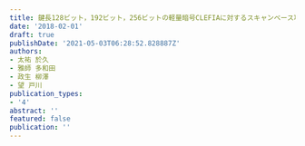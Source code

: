 ```yaml
---
title: 鍵長128ビット，192ビット，256ビットの軽量暗号CLEFIAに対するスキャンベース攻撃手法
date: '2018-02-01'
draft: true
publishDate: '2021-05-03T06:28:52.828887Z'
authors:
- 太祐 於久
- 雅師 多和田
- 政生 柳澤
- 望 戸川
publication_types:
- '4'
abstract: ''
featured: false
publication: ''
---
```


